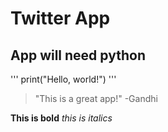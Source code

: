 # Twitter App

## App will need python


'''
print("Hello, world!")
'''

> "This is a great app!" -Gandhi

**This is bold**
_this is italics_

